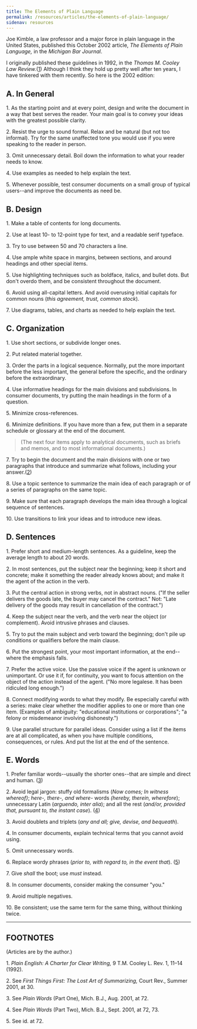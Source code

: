 ```yaml
---
title: The Elements of Plain Language
permalink: /resources/articles/the-elements-of-plain-language/
sidenav: resources
---
```


Joe Kimble, a law professor and a major force in plain language in the United States, published this October 2002 article, _The Elements of Plain Language,_ in the _Michigan Bar Journal_.

I originally published these guidelines in 1992, in the _Thomas M. Cooley Law Review._([1](#Footnotes)) Although I think they hold up pretty well after ten years, I have tinkered with them recently. So here is the 2002 edition:

## A. In General

1\. As the starting point and at every point, design and write the document in a way that best serves the reader. Your main goal is to convey your ideas with the greatest possible clarity.

2\. Resist the urge to sound formal. Relax and be natural (but not too informal). Try for the same unaffected tone you would use if you were speaking to the reader in person.

3\. Omit unnecessary detail. Boil down the information to what your reader needs to know.

4\. Use examples as needed to help explain the text.

5\. Whenever possible, test consumer documents on a small group of typical users--and improve the documents as need be.

## B. Design

1\. Make a table of contents for long documents.

2\. Use at least 10- to 12-point type for text, and a readable serif typeface.

3\. Try to use between 50 and 70 characters a line.

4\. Use ample white space in margins, between sections, and around headings and other special items.

5\. Use highlighting techniques such as boldface, italics, and bullet dots. But don't overdo them, and be consistent throughout the document.

6\. Avoid using all-capital letters. And avoid overusing initial capitals for common nouns (_this agreement, trust, common stock_).

7\. Use diagrams, tables, and charts as needed to help explain the text.

## C. Organization

1\. Use short sections, or subdivide longer ones.

2\. Put related material together.

3\. Order the parts in a logical sequence. Normally, put the more important before the less important, the general before the specific, and the ordinary before the extraordinary.

4\. Use informative headings for the main divisions and subdivisions. In consumer documents, try putting the main headings in the form of a question.

5\. Minimize cross-references.

6\. Minimize definitions. If you have more than a few, put them in a separate schedule or glossary at the end of the document.

> (The next four items apply to analytical documents, such as briefs and memos, and to most informational documents.)

7\. Try to begin the document and the main divisions with one or two paragraphs that introduce and summarize what follows, including your answer.([2](#Footnotes))

8\. Use a topic sentence to summarize the main idea of each paragraph or of a series of paragraphs on the same topic.

9\. Make sure that each paragraph develops the main idea through a logical sequence of sentences.

10\. Use transitions to link your ideas and to introduce new ideas.

## D. Sentences

1\. Prefer short and medium-length sentences. As a guideline, keep the average length to about 20 words.

2\. In most sentences, put the subject near the beginning; keep it short and concrete; make it something the reader already knows about; and make it the agent of the action in the verb.

3\. Put the central action in strong verbs, not in abstract nouns. ("If the seller delivers the goods late, the buyer may cancel the contract." Not: "Late delivery of the goods may result in cancellation of the contract.")

4\. Keep the subject near the verb, and the verb near the object (or complement). Avoid intrusive phrases and clauses.

5\. Try to put the main subject and verb toward the beginning; don't pile up conditions or qualifiers before the main clause.

6\. Put the strongest point, your most important information, at the end--where the emphasis falls.

7\. Prefer the active voice. Use the passive voice if the agent is unknown or unimportant. Or use it if, for continuity, you want to focus attention on the object of the action instead of the agent. ("No more legalese. It has been ridiculed long enough.")

8\. Connect modifying words to what they modify. Be especially careful with a series: make clear whether the modifier applies to one or more than one item. (Examples of ambiguity: "educational institutions or corporations"; "a felony or misdemeanor involving dishonesty.")

9\. Use parallel structure for parallel ideas. Consider using a list if the items are at all complicated, as when you have multiple conditions, consequences, or rules. And put the list at the end of the sentence.

## E. Words

1\. Prefer familiar words--usually the shorter ones--that are simple and direct and human. ([3](#Footnotes))

2\. Avoid legal jargon: stuffy old formalisms (_Now comes; In witness whereof)_; _here-, there-, and where-_ words _(hereby, therein, wherefore_); unnecessary Latin (_arguendo, inter alia_); and all the rest (_and/or, provided that, pursuant to, the instant case_). ([4](#Footnotes))

3\. Avoid doublets and triplets (_any and all; give, devise, and bequeath_).

4\. In consumer documents, explain technical terms that you cannot avoid using.

5\. Omit unnecessary words.

6\. Replace wordy phrases (_prior to, with regard to, in the event that_). ([5](#Footnotes))

7\. Give _shall_ the boot; use _must_ instead.

8\. In consumer documents, consider making the consumer "you."

9\. Avoid multiple negatives.

10\. Be consistent; use the same term for the same thing, without thinking twice.

--------------------------------------------------------------------------------

## []()FOOTNOTES

(Articles are by the author.)

1\. _Plain English: A Charter for Clear Writing,_ 9 T.M. Cooley L. Rev. 1, 11–14 (1992).

2\. See _First Things First: The Lost Art of Summarizing,_ Court Rev., Summer 2001, at 30.

3\. See _Plain Words_ (Part One), Mich. B.J., Aug. 2001, at 72.

4\. See _Plain Words_ (Part Two), Mich. B.J., Sept. 2001, at 72, 73.

5\. See id. at 72.
